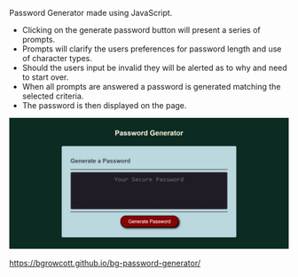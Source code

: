 Password Generator made using JavaScript.

 - Clicking on the generate password button will present a series of prompts.
 - Prompts will clarify the users preferences for password length and use of character types.
 - Should the users input be invalid they will be alerted as to why and need to start over.
 - When all prompts are answered a password is generated matching the selected criteria.
 - The password is then displayed on the page.

![Screenshot of the deployed application.](./images/password-generator-screenshot.png)

https://bgrowcott.github.io/bg-password-generator/